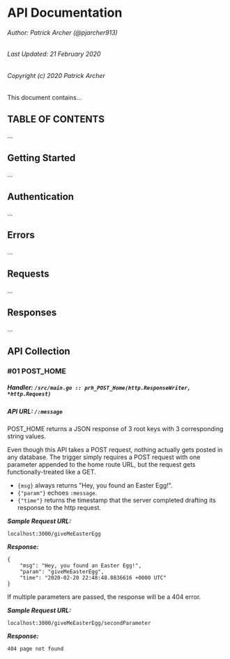 # API Documentation

###### Author: Patrick Archer (@pjarcher913)

###### Last Updated: 21 February 2020

###### Copyright (c) 2020 Patrick Archer

This document contains...

## TABLE OF CONTENTS

...

## Getting Started

...

## Authentication

...

## Errors

...

## Requests

...

## Responses

...

## API Collection

### #01 POST_HOME

##### Handler: `/src/main.go :: prh_POST_Home(http.ResponseWriter, *http.Request)`

##### API URL: ```/:message```

POST_HOME returns a JSON response of 3 root keys with 3 corresponding string values.

Even though this API takes a POST request, nothing actually gets posted in any database.
The trigger simply requires a POST request with one parameter appended to the home route URL,
but the request gets functionally-treated like a GET.

- `{msg}` always returns "Hey, you found an Easter Egg!".
- `{"param"}` echoes `:message`.
- `{"time"}` returns the timestamp that the server completed drafting its response to the http request.

__*Sample Request URL:*__
```
localhost:3000/giveMeEasterEgg
```

__*Response:*__
```
{
    "msg": "Hey, you found an Easter Egg!",
    "param": "giveMeEasterEgg",
    "time": "2020-02-20 22:48:48.0836616 +0000 UTC"
}
```

If multiple parameters are passed, the response will be a 404 error.

__*Sample Request URL:*__
```
localhost:3000/giveMeEasterEgg/secondParameter
```

__*Response:*__
```
404 page not found
```
